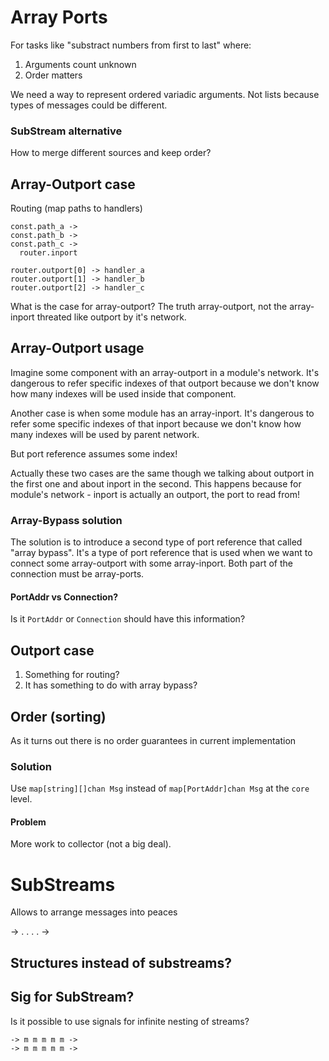 # Array Ports

For tasks like "substract numbers from first to last" where:

1. Arguments count unknown
2. Order matters

We need a way to represent ordered variadic arguments.
Not lists because types of messages could be different.

<!-- ### Batch alternative

Introduce "accumulator components" that allows to collect substreams into batches:

```
d6, d5, d4, d3, d2, d1 ->
3 ->
  f(data, count)
    -> x
```

These components always take at least 2 args where one is `data` and second is `count`.

#### Pros

- no need for array-ports
  - no array-outport problem
    - no array-bypass problem
  - no array ordering problem

#### Cons

- `generics` must be implemented
- generic `list` must be implemented
- `lists` implies synchronization
- general purpose `batch` must be implemented
- `constants` must be used as not data
  - they need to be updated everytime algorithm changes
- sometimes multiple `batch` instances because messages could be of different types
- (bonus: P.Morrison decided to implement array-ports) -->

### SubStream alternative

How to merge different sources and keep order?

## Array-Outport case

Routing (map paths to handlers)

```
const.path_a ->
const.path_b ->
const.path_c ->
  router.inport

router.outport[0] -> handler_a
router.outport[1] -> handler_b
router.outport[2] -> handler_c
```

What is the case for array-outport?
The truth array-outport, not the array-inport threated like outport by it's network.

## Array-Outport usage

Imagine some component with an array-outport in a module's network.
It's dangerous to refer specific indexes of that outport because we don't know how many indexes will be used inside that component.

Another case is when some module has an array-inport.
It's dangerous to refer some specific indexes of that inport because we don't know how many indexes will be used by parent network.

But port reference assumes some index!

Actually these two cases are the same though we talking about outport in the first one and about inport in the second.
This happens because for module's network - inport is actually an outport, the port to read from!

### Array-Bypass solution

The solution is to introduce a second type of port reference that called "array bypass".
It's a type of port reference that is used when we want to connect some array-outport
with some array-inport. Both part of the connection must be array-ports.

#### PortAddr vs Connection?

Is it `PortAddr` or `Connection` should have this information?

<!-- ### Compiler solution

Maybe it's possible to allow indexes references in module's networks
Because compiler can check such connections?
TODO THINK

### Problem

Reading from array inport:

If module required specific count of elements for its array inport,
then it's not really array-inport because arguments no longer variadic.
Such module should use normal ports instad.

Actually this breaks the idea of variadic arguments because parent network
forced to use specific amount of inports. -->

## Outport case

1. Something for routing?
2. It has something to do with array bypass?

## Order (sorting)

As it turns out there is no order guarantees in current implementation

### Solution

Use `map[string][]chan Msg` instead of `map[PortAddr]chan Msg` at the `core` level.

#### Problem

More work to collector (not a big deal).

# SubStreams

Allows to arrange messages into peaces

-> . . . . ->

## Structures instead of substreams?

## Sig for SubStream?

Is it possible to use signals for infinite nesting of streams?

```
-> m m m m m ->
-> m m m m m ->
```
